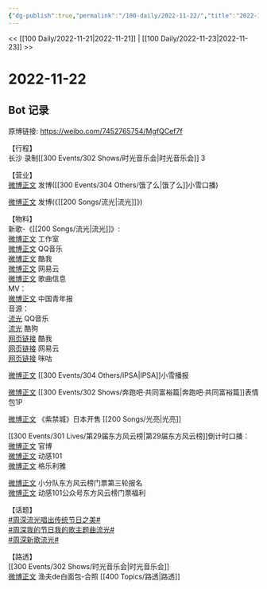 ```yaml
---
{"dg-publish":true,"permalink":"/100-daily/2022-11-22/","title":"2022-11-22"}
---
```



<< [[100 Daily/2022-11-21\|2022-11-21]] | [[100 Daily/2022-11-23\|2022-11-23]] >>

# 2022-11-22

## Bot 记录

原博链接: https://weibo.com/7452765754/MgfQCef7f

【行程】  
长沙 录制[[300 Events/302 Shows/时光音乐会\|时光音乐会]] 3

【营业】  
[微博正文](http://weibo.com/1736988591/MgaINnaov) 发博([[300 Events/304 Others/饿了么\|饿了么]]小雪口播)

[微博正文](http://weibo.com/1736988591/MgbtR1ix7) 发博(《[[200 Songs/流光\|流光]]》)

【物料】  
新歌-《[[200 Songs/流光\|流光]]》:  
[微博正文](http://weibo.com/7478855230/Mg6NtxiLm) 工作室  
[微博正文](http://weibo.com/2169129705/Mg6NfqLuM) QQ音乐  
[微博正文](http://weibo.com/1738434147/Mg6NexxxY) 酷我  
[微博正文](http://weibo.com/1721030997/Mg6Nf3G8z) 网易云  
[微博正文](http://weibo.com/6466290670/Mg6T77xj9) 歌曲信息  
MV：  
[微博正文](http://weibo.com/1726918143/MgaIMrIpj) 中国青年报  
音源：  
[流光](https://weibo.cn/sinaurl?u=https%3A%2F%2Fi.y.qq.com%2Fv8%2Fplaysong.html%3Fsongid%3D384599335%26source%3Dyqq%26ADTAG%3Dhz_wb_sf%26channelId%3D10081987) QQ音乐  
[流光](https://weibo.cn/sinaurl?u=https%3A%2F%2Ft4.kugou.com%2Fsong.html%3Fid%3D7X2Vk1azFV3) 酷狗  
[网页链接](https://weibo.cn/sinaurl?u=http%3A%2F%2Fm.kuwo.cn%2Fnewh5app%2Fplay_detail%2F251788638) 酷我  
[网页链接](https://weibo.cn/sinaurl?u=https%3A%2F%2Fmusic.163.com%2F%23%2Fsong%3Fid%3D2000371815) 网易云  
[网页链接](https://weibo.cn/sinaurl?u=https%3A%2F%2Fh5.nf.migu.cn%2Fapp%2Fv4%2Fp%2Fshare%2Fsong%2Findex.html%3Fid%3D600919000008414122) 咪咕

[微博正文](http://weibo.com/1851789841/MgbCcrJPG) [[300 Events/304 Others/IPSA\|IPSA]]小雪播报

[微博正文](http://weibo.com/5242381821/MgbvABUMi) [[300 Events/302 Shows/奔跑吧·共同富裕篇\|奔跑吧·共同富裕篇]]表情包1P

[微博正文](https://weibo.com/5626486614/MgbMU3YX1) 《紫禁城》日本开售 [[200 Songs/光亮\|光亮]]

[[300 Events/301 Lives/第29届东方风云榜\|第29届东方风云榜]]倒计时口播：  
[微博正文](https://weibo.com/7779932378/MgcMWbogc) 官博  
[微博正文](http://weibo.com/1738376280/MgcNa97Ht) 动感101  
[微博正文](https://weibo.com/6215410930/MgedWeGQi) 格乐利雅

[微博正文](http://weibo.com/5516625428/MgeqlF3I9) 小分队东方风云榜门票第三轮报名  
[微博正文](https://weibo.com/6466290670/MgeBA8IAb) 动感101公众号东方风云榜门票福利

【话题】  
[#周深流光唱出传统节日之美#](https://s.weibo.com/weibo?q=%23%E5%91%A8%E6%B7%B1%E6%B5%81%E5%85%89%E5%94%B1%E5%87%BA%E4%BC%A0%E7%BB%9F%E8%8A%82%E6%97%A5%E4%B9%8B%E7%BE%8E%23)  
[#周深我的节日我的歌主题曲流光#](https://s.weibo.com/weibo?q=%23%E5%91%A8%E6%B7%B1%E6%88%91%E7%9A%84%E8%8A%82%E6%97%A5%E6%88%91%E7%9A%84%E6%AD%8C%E4%B8%BB%E9%A2%98%E6%9B%B2%E6%B5%81%E5%85%89%23)  
[#周深新歌流光#](https://s.weibo.com/weibo?q=%23%E5%91%A8%E6%B7%B1%E6%96%B0%E6%AD%8C%E6%B5%81%E5%85%89%23)

【路透】  
[[300 Events/302 Shows/时光音乐会\|时光音乐会]]  
[微博正文](http://weibo.com/1291340441/MgeoggP6w) 渔夫de白面包-合照 [[400 Topics/路透\|路透]]
